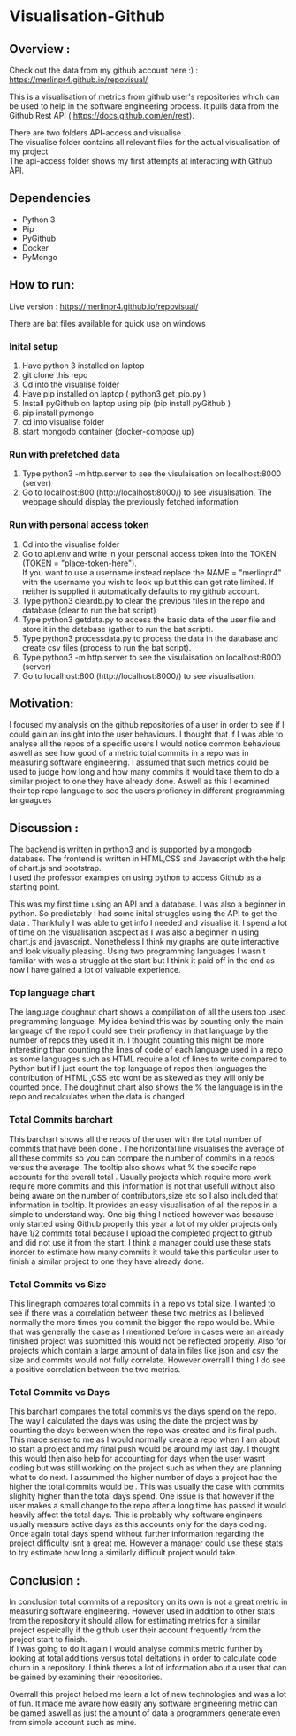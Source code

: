 
# Visualisation-Github

## Overview :
Check out the data from my github account here :) : https://merlinpr4.github.io/repovisual/

This is a visualisation of metrics from github user's repositories which can be used to help in the software engineering process. 
It pulls data from the Github Rest API ( https://docs.github.com/en/rest).

There are two folders API-access and visualise . <br>
The visualise folder contains all relevant files for the actual visualisation of my project <br>
The api-access folder shows my first attempts at interacting with Github API. 

## Dependencies
- Python 3
- Pip
- PyGithub
- Docker
- PyMongo

## How to run:
Live version :  https://merlinpr4.github.io/repovisual/

There are bat files available for quick use on windows

### Inital setup
1. Have python 3 installed on laptop
2. git clone this repo
3. Cd into the visualise folder
4. Have pip installed on laptop ( python3 get_pip.py )
5. Install pyGithub on laptop using pip (pip install pyGithub )
6. pip install pymongo
7. cd into visualise folder
8. start mongodb container (docker-compose up)

### Run with prefetched data
1.  Type python3 -m http.server to see the visulaisation on localhost:8000 (server)
2. Go to localhost:800 (http://localhost:8000/) to see visualisation. The webpage should display the previously fetched information

### Run with personal access token 
1.  Cd into the visualise folder
2.  Go to api.env  and write in your personal access token into the TOKEN (TOKEN = "place-token-here"). <br> If you want to use a username instead replace the NAME = "merlinpr4" with the username you wish to look up but this can get rate limited. If neither is supplied it automatically defaults to my github account.
3.  Type python3 cleardb.py to clear the previous files in the repo and database (clear to run the bat script)
5.  Type python3 getdata.py to access the basic data of the user file and store it in the database (gather  to run the bat script).
6.  Type python3 processdata.py to process the data in the database and create csv files (process to run the bat script).
7.  Type python3 -m http.server to see the visulaisation on localhost:8000 (server)
8. Go to localhost:800 (http://localhost:8000/) to see visualisation.


## Motivation:
I focused my analysis on the github repositories of a user in order to see if I could gain an insight into the user behaviours.
I thought that if I was able to analyse all the repos of a specific users I would notice common behavious aswell as see how good of a metric total commits in a repo was in measuring software engineering. I assumed that such metrics could be used to judge how long and how many commits it would take them to do a similar project to one they have already done. Aswell as this I examined their top repo language to see the users profiency in different programming languagues

## Discussion :

The backend is written in python3 and is supported by a mongodb database. The frontend is written in HTML,CSS and Javascript with the help of chart.js and bootstrap. <br>
I used the professor examples on using python to access Github as a starting point. <br>

This was my first time using an API and a database. I was also a beginner in python. So predictably I had some inital struggles using the API to get the data . Thankfully I was able to get info I needed and visualise it. I spend a lot of time on the visualisation ascpect as I was also a beginner in using chart.js and javascript. Nonetheless I think my graphs are quite interactive and look visually pleasing. Using two programming languages I wasn't familiar with was a struggle at the start but I think it paid off in the end as now I have gained a lot of valuable experience.

### Top language chart
The language doughnut chart shows a compiliation of all the users top used programming language.  My idea behind this was by counting only the main language of the repo I could see their profiency in that language by the number of repos they used it in. I thought counting this might be more interesting than counting the lines of code of each language used in a repo as some languages such as HTML require a lot of lines to write compared to Python but if I just count the top language of repos then languages the contribution of HTML ,CSS etc wont be as skewed as they will only be counted once.  The doughnut chart also shows the % the language is in the repo and recalculates when the data is changed.

### Total Commits barchart
This barchart shows all the repos of the user with the total number of commits that have been done . The horizontal line visualises the average of all these commits so you can compare the number of commits in a repos versus the average.  The tooltip also shows what % the specifc repo accounts for the overall total . Usually projects which require more work require more commits and this information is not that usefull without also being aware on the number of contributors,size etc so I also included that information in tooltip. It provides an easy visualisation of all the repos in a simple to understand way. One big thing I noticed however was because I only started using Github properly this year a lot of my older projects only have 1/2 commits total because I upload the completed project to github and did not use it from the start. I think a manager could use these stats inorder to estimate how many commits it would take this particular user to finish a similar project to one they have already done.

### Total Commits vs Size
This linegraph compares total commits in a repo vs total size. I wanted to see if there was a correlation between these two metrics as I believed normally the more times you commit the bigger the repo would be.  While that was generally the case as I mentioned before in cases were an already finished project was submitted this would not be reflected properly. Also for projects which contain a large amount of data in files like json and csv the size and commits would not fully correlate. However overrall I thing I do see a positive correlation between the two metrics. 

### Total Commits vs Days
This barchart compares the total commits vs the days spend on the repo. The way I calculated the days was using the date the project was by counting the days between when the repo was created and its final push. This made sense to me as I would normally create a repo when I am about to start a project and my final push would be around my last day. I thought this would then also help for accounting for days when the user wasnt coding but was still working on the project such as when they are planning what to do next. I assummed the higher number of days a project had the higher the total commits would be . This was usually the case with commits slighlty higher than the total days spend. One issue is that however if the user makes a small change to the repo after a long time has passed it would heavily affect the total days. This is probably why software engineers usually measure active days as this accounts only for the days coding. Once again total days spend without further information regarding the project difficulty isnt a great me. However a manager could use these stats to try estimate how long a similarly difficult project would take.


## Conclusion :
In conclusion total commits of a repository on its own is not a great metric in measuring software engineering. However used in addition to other stats from the repository it should allow for estimating metrics for a similar project espeically if the github user their account frequently from the project start to finish. <br>
If I was going to do it again I would analyse commits metric further by looking at total additions versus total deltations in order to calculate code churn in a repository. I think theres a lot of information about a user that can be gained by examining their repositories.

Overrall this project helped me learn a lot of new technologies and was a lot of fun. It made me aware how easily any software engineering metric can be gamed aswell as just the amount of data a programmers generate even from simple account such as mine.






